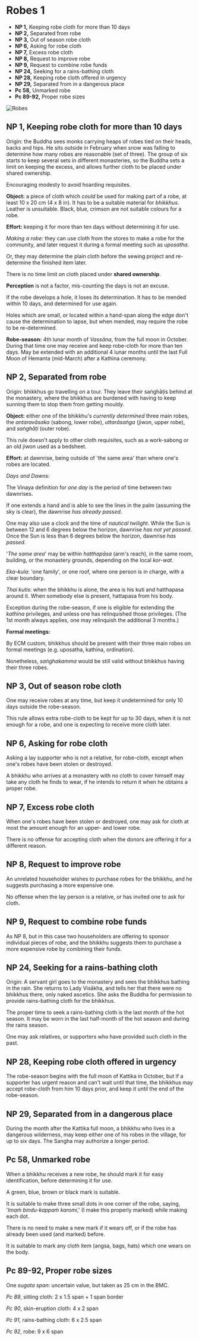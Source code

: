 # Robes 1

-   **NP 1,** Keeping robe cloth for more than 10 days
-   **NP 2,** Separated from robe
-   **NP 3,** Out of season robe cloth
-   **NP 6,** Asking for robe cloth
-   **NP 7,** Excess robe cloth
-   **NP 8,** Request to improve robe
-   **NP 9,** Request to combine robe funds
-   **NP 24,** Seeking for a rains-bathing cloth
-   **NP 28,** Keeping robe cloth offered in urgency
-   **NP 29,** Separated from in a dangerous place
-   **Pc 58,** Unmarked robe
-   **Pc 89-92,** Proper robe sizes

![Robes](./includes/mindmaps/robes.png)

<!-- latex
\vspace*{-2\baselineskip}
-->

## NP 1, Keeping robe cloth for more than 10 days

<!-- latex
\enlargethispage{2\baselineskip}
-->

Origin: the Buddha sees monks carrying heaps of robes tied on their heads, backs and hips. He sits outside in February when snow was falling to determine how many robes are reasonable (set of three). The group of six starts to keep several sets in different monasteries, so the Buddha sets a limit on keeping the excess, and allows further cloth to be placed under shared ownership.

Encouraging modesty to avoid hoarding requisites.

**Object:** a piece of cloth which *could* be used for making part of a robe, at least 10 x 20 cm (4 x 8 in). It has to be a suitable material for *bhikkhus*. Leather is unsuitable. Black, blue, crimson are not suitable colours for a robe.

**Effort:** keeping it for more than ten days without determining it for use.

*Making a robe:* they can use cloth from the stores to make a robe for the community, and later request it during a formal meeting such as *uposatha*.

Or, they may determine the plain cloth before the sewing project and re-determine the finished item later.

There is no time limit on cloth placed under **shared ownership**.

**Perception** is not a factor, mis-counting the days is not an excuse.

If the robe develops a hole, it loses its determination. It has to be mended within 10 days, and determined for use again.

Holes which are small, or located within a hand-span along the edge don't cause the determination to lapse, but when mended, may require the robe to be re-determined.

**Robe-season:** 4th lunar month of *Vassāna*, from the full moon in October. During that time one may receive and keep robe-cloth for more than ten days. May be extended with an additional 4 lunar months until the last Full Moon of Hemanta (mid-March) after a Kathina ceremony.

## NP 2, Separated from robe

Origin: bhikkhus go travelling on a tour. They leave their saṅghāṭis behind at the monastery, where the bhikkhus are burdened with having to keep sunning them to stop them from getting mouldy.

**Object:** either one of the bhikkhu's *currently determined* three main robes, the *antaravāsaka* (sabong, lower robe), *uttarāsaṅga* (jiwon, upper robe), and *saṅghāṭi* (outer robe).

This rule doesn't apply to other cloth requisites, such as a work-sabong or an old jiwon used as a bedsheet.

**Effort:** at dawnrise, being outside of 'the same area' than where one's robes are located.

*Days and Dawns:*

The Vinaya definition for *one day* is the period of time between two dawnrises.

If one extends a hand and is able to see the lines in the palm (assuming the sky is clear), the dawnrise *has already passed*.

One may also use a clock and the time of *nautical twilight*. While the Sun is between 12 and 6 degrees below the horizon, dawnrise *has not yet passed*. Once the Sun is less than 6 degrees below the horizon, dawnrise *has passed*.

'*The same area*' may be within *hatthapāsa* (arm's reach), in the same room, building, or the monastery grounds, depending on the local *kor-wat*.

*Eka-kula*: 'one family', or one roof, where one person is in charge, with a clear boundary.

*Thai kutis*: when the bhikkhu is alone, the area is his kuti and hatthapasa around it. When somebody else is present, hattapasa from his body.

Exception during the robe-season, if one is eligible for extending the *kathina* privileges, and unless one has relinquished those privileges. (The 1st month always applies, one may relinquish the additional 3 months.)

**Formal meetings:**

By ECM custom, bhikkhus should be present with their three main robes on formal meetings (e.g. uposatha, kathina, ordination).

Nonetheless, *saṅghakamma* would be still valid without bhikkhus having their three robes.

## NP 3, Out of season robe cloth

One may receive robes at any time, but keep it undetermined for only 10 days outside the robe-season.

This rule allows extra robe-cloth to be kept for up to 30 days, when it is not enough for a robe, and one is expecting to receive more cloth later.

## NP 6, Asking for robe cloth

Asking a lay supporter who is not a relative, for robe-cloth, except when one's robes have been stolen or destroyed.

A bhikkhu who arrives at a monastery with no cloth to cover himself may take any cloth he finds to wear, if he intends to return it when he obtains a proper robe.

## NP 7, Excess robe cloth

When one's robes have been stolen or destroyed, one may ask for cloth at most the amount enough for an upper- and lower robe.

There is no offense for accepting cloth when the donors are offering it for a different reason.

## NP 8, Request to improve robe

An unrelated householder wishes to purchase robes for the bhikkhu, and he suggests purchasing a more expensive one.

No offense when the lay person is a relative, or has invited one to ask for cloth.

## NP 9, Request to combine robe funds

As NP 8, but in this case two householders are offering to sponsor individual pieces of robe, and the bhikkhu suggests them to purchase a more expensive robe by combining their funds.

## NP 24, Seeking for a rains-bathing cloth

<!-- latex
\enlargethispage{\baselineskip}
-->

Origin: A servant girl goes to the monastery and sees the bhikkhus bathing in the rain. She returns to Lady Visākha, and tells her that there were no bhikkhus there, only naked ascetics. She asks the Buddha for permission to provide rains-bathing cloth for the bhikkhus.

The proper time to seek a rains-bathing cloth is the last month of the hot season. It may be worn in the last half-month of the hot season and during the rains season.

One may ask relatives, or supporters who have provided such cloth in the past.

## NP 28, Keeping robe cloth offered in urgency

The robe-season begins with the full moon of Kattika in October, but if a supporter has urgent reason and can't wait until that time, the bhikkhus may accept robe-cloth from him 10 days prior, and keep it until the end of the robe-season.

## NP 29, Separated from in a dangerous place

During the month after the Kattika full moon, a bhikkhu who lives in a dangerous wilderness, may keep either one of his robes in the village, for up to six days. The Sangha may authorize a longer period.

## Pc 58, Unmarked robe

When a bhikkhu receives a new robe, he should mark it for easy identification, before determining it for use.

A green, blue, brown or black mark is suitable.

It is suitable to make three small dots in one corner of the robe, saying, '*Imaṁ bindu-kappaṁ karomi*,' (I make this properly marked) while making each dot.

There is no need to make a new mark if it wears off, or if the robe has already been used (and marked) before.

It is suitable to mark any cloth item (angsa, bags, hats) which one wears on the body.

## Pc 89-92, Proper robe sizes

One *sugata span*: uncertain value, but taken as 25 cm in the BMC.

*Pc 89*, sitting cloth: 2 x 1.5 span + 1 span border

*Pc 90*, skin-eruption cloth: 4 x 2 span

*Pc 91*, rains-bathing cloth: 6 x 2.5 span

*Pc 92*, robe: 9 x 6 span

